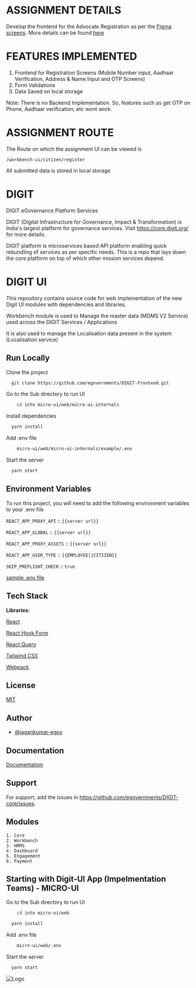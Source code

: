 # ASSIGNMENT DETAILS

Develop the frontend for the Advocate Registration as per the [Figma screens](https://www.figma.com/design/yZNmfEZZiKVmmGPQA4g5zZ/DIGIT-Developer-Certification?node-id=1-11774&t=Uk1w5CctM6mf80D1-1). More details can be found [here](https://beehyv0-my.sharepoint.com/:w:/g/personal/kranthikumar_singarapu_beehyv_com/EZmh7ejZE79IuB-RsMTSA18B0pqeEpeDYyMxDFH_0PHhaA?wdOrigin=TEAMS-WEB.p2p_ns.rwc&wdExp=TEAMS-TREATMENT&wdhostclicktime=1741260553617&web=1)

# FEATURES IMPLEMENTED

1. Frontend for Registration Screens (Mobile Number input, Aadhaar Verification, Address & Name Input and OTP Screens)
2. Form Validations
3. Data Saved on local storage

Note: There is no Backend Implementation. So, features such as get OTP on Phone, Aadhaar verification, etc wont work.

# ASSIGNMENT ROUTE

The Route on which the assignment UI can be viewed is

```
/workbench-ui/citizen/register
```

All submitted data is stored in local storage

# DIGIT

DIGIT eGovernance Platform Services

DIGIT (Digital Infrastructure for Governance, Impact & Transformation) is India's largest platform for governance services. Visit https://core.digit.org/ for more details.

DIGIT platform is microservices based API platform enabling quick rebundling of services as per specific needs. This is a repo that lays down the core platform on top of which other mission services depend.

# DIGIT UI

This repository contains source code for web implementation of the new Digit UI modules with dependencies and libraries.

Workbench module is used to Manage the master data (MDMS V2 Service) used across the DIGIT Services / Applications

It is also used to manage the Localisation data present in the system (Localisation service)

## Run Locally

Clone the project

```bash
  git clone https://github.com/egovernments/DIGIT-Frontend.git
```

Go to the Sub directory to run UI

```bash
    cd into micro-ui/web/micro-ui-internals
```

Install dependencies

```bash
  yarn install
```

Add .env file

```bash
    micro-ui/web/micro-ui-internals/example/.env
```

Start the server

```bash
  yarn start
```

## Environment Variables

To run this project, you will need to add the following environment variables to your .env file

`REACT_APP_PROXY_API` :: `{{server url}}`

`REACT_APP_GLOBAL` :: `{{server url}}`

`REACT_APP_PROXY_ASSETS` :: `{{server url}}`

`REACT_APP_USER_TYPE` :: `{{EMPLOYEE||CITIZEN}}`

`SKIP_PREFLIGHT_CHECK` :: `true`

[sample .env file](https://github.com/egovernments/Digit-Core/blob/workbench/frontend/micro-ui/web/micro-ui-internals/example/.env-unifieddev)

## Tech Stack

**Libraries:**

[React](https://react.dev/)

[React Hook Form](https://www.react-hook-form.com/)

[React Query](https://tanstack.com/query/v3/)

[Tailwind CSS](https://tailwindcss.com/)

[Webpack](https://webpack.js.org/)

## License

[MIT](https://choosealicense.com/licenses/mit/)

## Author

- [@jagankumar-egov](https://www.github.com/jagankumar-egov)

## Documentation

[Documentation](https://https://core.digit.org/guides/developer-guide/ui-developer-guide/digit-ui)

## Support

For support, add the issues in https://github.com/egovernments/DIGIT-core/issues.

## Modules

    1. Core
    2. Workbench
    3. HRMS
    4. Dashboard
    5. Engagement
    6. Payment

## Starting with Digit-UI App (Impelmentation Teams) - MICRO-UI

Go to the Sub directory to run UI

```bash
    cd into micro-ui/web
```

```bash
  yarn install
```

Add .env file

```bash
    micro-ui/web/.env
```

Start the server

```bash
  yarn start
```

![Logo](https://s3.ap-south-1.amazonaws.com/works-dev-asset/mseva-white-logo.png)
